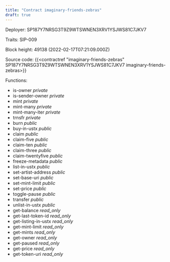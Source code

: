```yaml
---
title: "Contract imaginary-friends-zebras"
draft: true
---
```

Deployer: SP187Y7NRSG3T9Z9WTSWNEN3XRV1YSJWS81C7JKV7

Traits:
SIP-009 



Block height: 49138 (2022-02-17T07:21:09.000Z)

Source code: {{<contractref "imaginary-friends-zebras" SP187Y7NRSG3T9Z9WTSWNEN3XRV1YSJWS81C7JKV7 imaginary-friends-zebras>}}

Functions:

* is-owner _private_
* is-sender-owner _private_
* mint _private_
* mint-many _private_
* mint-many-iter _private_
* trnsfr _private_
* burn _public_
* buy-in-ustx _public_
* claim _public_
* claim-five _public_
* claim-ten _public_
* claim-three _public_
* claim-twentyfive _public_
* freeze-metadata _public_
* list-in-ustx _public_
* set-artist-address _public_
* set-base-uri _public_
* set-mint-limit _public_
* set-price _public_
* toggle-pause _public_
* transfer _public_
* unlist-in-ustx _public_
* get-balance _read_only_
* get-last-token-id _read_only_
* get-listing-in-ustx _read_only_
* get-mint-limit _read_only_
* get-mints _read_only_
* get-owner _read_only_
* get-paused _read_only_
* get-price _read_only_
* get-token-uri _read_only_

